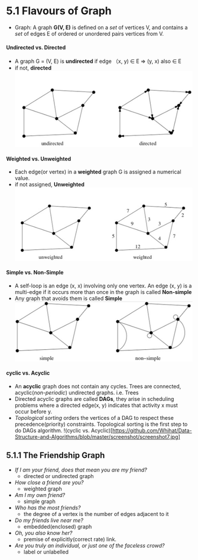 # 5.1 Flavours of Graph
- Graph: A graph **G(V, E)** is defined on a _set_ of vertices V, and contains a _set_ of edges E of ordered or unordered pairs vertices from V.
#### Undirected vs. Directed
- A graph G = (V, E) is **undirected** if edge （x, y) ∈ E => (y, x) also ∈ E
- if not, **directed**
![undirected vs. directed](https://github.com/Whihat/Data-Structure-and-Algorithms/blob/master/screenshot/screenshot4.jpg)
#### Weighted vs. Unweighted
- Each edge(or vertex) in a **weighted** graph G  is assigned a numerical value.
- if not assigned, **Unweighted**
![Weighted vs. Unweighted](https://github.com/Whihat/Data-Structure-and-Algorithms/blob/master/screenshot/screenshot5.jpg)
#### Simple vs. Non-Simple
- A self-loop is an edge (x, x) involving only one vertex. An edge (x, y) is a multi-edge if it occurs more than once in the graph is called **Non-simple**
- Any graph that avoids them is called **Simple**
![Simple vs. Non-Simple](https://github.com/Whihat/Data-Structure-and-Algorithms/blob/master/screenshot/screenshot6.jpg)
#### cyclic vs. Acyclic
- An **acyclic** graph does not contain any cycles. Trees are connected, acyclic(_non-periodic_) undirected graphs. i.e. Trees
- Directed acyclic graphs are called **DAGs**, they arise in scheduling problems where a directed edge(x, y) indicates that activity x must occur before y.
- _Topological sorting_ orders the vertices of a DAG to respect these precedence(priority) constraints. Topological sorting is the first step to do DAGs algorithm.
!(cyclic vs. Acyclic)[https://github.com/Whihat/Data-Structure-and-Algorithms/blob/master/screenshot/screenshot7.jpg]

## 5.1.1 The Friendship Graph
- _If I am your friend, does that mean you are my friend?_
   - directed or undirected graph
- _How close a friend are you?_
  - weighted graph
- _Am I my own friend?_
  - simple graph
- _Who has the most friends?_
  - the degree of a vertex is the number of edges adjacent to it
- _Do my friends live near me?_
  - embedded(enclosed) graph
- _Oh, you also know her?_
  - premise of explicitly(correct rate) link.
- _Are you truly an individual, or just one of the faceless crowd?_
  - label or unlabelled
